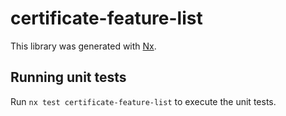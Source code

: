 # certificate-feature-list

This library was generated with [Nx](https://nx.dev).

## Running unit tests

Run `nx test certificate-feature-list` to execute the unit tests.
